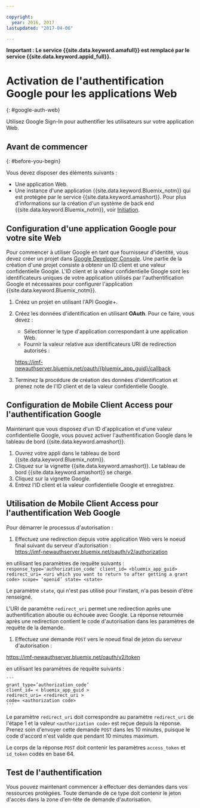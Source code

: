 ```yaml
---

copyright:
  year: 2016, 2017
lastupdated: "2017-04-06"

---
```


**Important : Le service {{site.data.keyword.amafull}} est remplacé par le service {{site.data.keyword.appid_full}}.**

# Activation de l'authentification Google pour les applications Web
{: #google-auth-web}

Utilisez Google Sign-In pour authentifier les utilisateurs sur votre application Web.


## Avant de commencer
{: #before-you-begin}

Vous devez disposer des éléments suivants :
* Une application Web.
* Une instance d'une application {{site.data.keyword.Bluemix_notm}} qui est protégée par le service {{site.data.keyword.amashort}}. Pour plus d'informations sur la création d'un système de back end {{site.data.keyword.Bluemix_notm}}, voir [Initiation](index.html).

## Configuration d'une application Google pour votre site Web
Pour commencer à utiliser Google en tant que fournisseur d'identité, vous devez créer un projet dans [Google Developer Console](https://console.developers.google.com). Une partie de la création d'une projet consiste à obtenir un ID client et une valeur confidentielle Google. L'ID client et la valeur confidentielle Google sont les identificateurs uniques de votre application utilisés par l'authentification Google et nécessaires pour configurer l'application {{site.data.keyword.Bluemix_notm}}.

1. Créez un projet en utilisant l'API Google+.
1. Créez les données d'identification en utilisant **OAuth**. Pour ce faire, vous devez :
    * Sélectionner le type d'application correspondant à une application Web.
    * Fournir la valeur relative aux identificateurs URI de redirection autorisés :

     https://imf-newauthserver.bluemix.net/oauth/{bluemix_app_guid}/callback
1. Terminez la procédure de création des données d'identification et prenez note de l'ID client et de la valeur confidentielle Google.


## Configuration de Mobile Client Access pour l'authentification Google
Maintenant que vous disposez d'un ID d'application et d'une valeur confidentielle Google, vous pouvez activer l'authentification Google dans le tableau de bord {{site.data.keyword.amashort}}.

1. Ouvrez votre appli dans le tableau de bord {{site.data.keyword.Bluemix_notm}}.
1. Cliquez sur la vignette {{site.data.keyword.amashort}}. Le tableau de bord {{site.data.keyword.amashort}} se charge.
1. Cliquez sur la vignette Google.
1. Entrez l'ID client et la valeur confidentielle Google et enregistrez.


## Utilisation de Mobile Client Access pour l'authentification Web Google
Pour démarrer le processus d'autorisation :

1. Effectuez une redirection depuis votre application Web vers le noeud final suivant du serveur d'autorisation :  
  https://imf-newauthserver.bluemix.net/oauth/v2/authorization

  en utilisant les paramètres de requête suivants :
	```
   response_type='authorization_code'
   client_id= <bluemix_app_guid>
   redirect_uri= <uri which you want to return to after getting a grant code>
   scope= ‘openid’
   state= <state>
	```

  Le paramètre `state`, qui n'est pas utilisé pour l'instant, n'a pas besoin d'être renseigné.

  L'URI de paramètre `redirect_uri` permet une redirection après une authentification aboutie ou échouée avec Google.
  La réponse retournée après une redirection contient le code d'autorisation dans les paramètres de requête de la demande.
1. Effectuez une demande `POST` vers le noeud final de jeton du serveur d'autorisation :

 https://imf-newauthserver.bluemix.net/oauth/v2/token


  en utilisant les paramètres de requête suivants :

	```
  	grant_type=’authorization_code’
    client_id= < bluemix_app_guid >
    redirect_uri= <redirect_uri >
    code= <authorization code>
	```
  Le paramètre `redirect_uri` doit correspondre au paramètre `redirect_uri` de l'étape 1 et la valeur `<authorization code>` est reçue depuis la réponse.
  Prenez soin d'envoyer cette demande `POST` dans les 10 minutes, puisque le code d'accord n'est valide que pendant 10 minutes maximum.

Le corps de la réponse `POST` doit contenir les paramètres `access_token` et `id_token` codés en base 64.

## Test de l'authentification

Vous pouvez maintenant commencer à effectuer des demandes dans vos ressources protégées.
Toute demande de ce type doit contenir le jeton d'accès dans la zone d'en-tête de demande d'autorisation.
